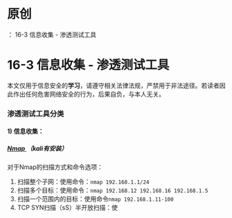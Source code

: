 # 原创
：  16-3 信息收集 - 渗透测试工具

# 16-3 信息收集 - 渗透测试工具

本文仅用于信息安全的**学习**，请遵守相关法律法规，严禁用于非法途径。若读者因此作出任何危害网络安全的行为，后果自负，与本人无关。

### 渗透测试工具分类

#### 1) 信息收集：

##### [Nmap ](https://blog.csdn.net/weixin_43263566/article/details/128460636)（kali有安装）

对于Nmap的扫描方式和命令选项：

1.  扫描整个子网：使用命令：`nmap 192.168.1.1/24` 
1.  扫描多个目标：使用命令：`nmap 192.168.12 192.168.16 192.168.1.5` 
1.  扫描一个范围内的目标：使用命令`nmap 192.168.1.11-100` 
1.  TCP SYN扫描（sS）半开放扫描：使
